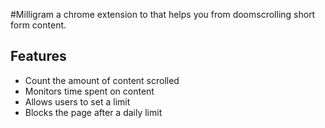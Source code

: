 #Milligram
a chrome extension to that helps you from doomscrolling short form content.
## Features
- Count the amount of content scrolled
- Monitors time spent on content
- Allows users to set a limit
- Blocks the page after a daily limit
